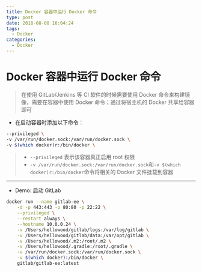 ```yaml
---
title: Docker 容器中运行 Docker 命令
type: post
date: 2018-08-08 16:04:24
tags:
  - Docker
categories:
  - Docker
---
```


# Docker 容器中运行 Docker 命令

> 在使用 GitLab/Jenkins 等 CI 软件的时候需要使用 Docker 命令来构建镜像，需要在容器中使用 Docker 命令；通过将宿主机的 Docker 共享给容器即可

- 在启动容器时添加以下命令：

```bash
--privileged \
-v /var/run/docker.sock:/var/run/docker.sock \
-v $(which docker)r:/bin/docker \
```

> - `--privileged` 表示该容器真正启用 root 权限
> - `-v /var/run/docker.sock:/var/run/docker.sock`和`-v $(which docker)r:/bin/docker`命令将相关的 Docker 文件挂载到容器

---

- Demo: 启动 GitLab

```bash
docker run --name gitlab-ee \
    -d -p 443:443 -p 80:80 -p 22:22 \
    --privileged \
    --restart always \
    --hostname 10.0.0.24 \
    -v /Users/hellowood/gitlab/logs:/var/log/gitlab \
    -v /Users/hellowood/gitlab/data:/var/opt/gitlab \
    -v /Users/hellowood/.m2:/root/.m2 \
    -v /Users/hellowood/.gradle:/root/.gradle \
    -v /var/run/docker.sock:/var/run/docker.sock \
    -v $(which docker):/bin/docker \
    gitlab/gitlab-ee:latest
```
